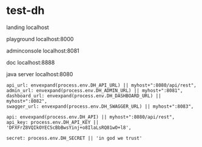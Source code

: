 # test-dh
landing localhost

playground localhost:8000

adminconsole localhost:8081

doc localhost:8888

java server localhost:8080

    api_url: envexpand(process.env.DH_API_URL) || myhost+":8080/api/rest",
    admin_url: envexpand(process.env.DH_ADMIN_URL) || myhost+":8081",
    dashboard_url: envexpand(process.env.DH_DASHBOARD_URL) || myhost+":8082",
    swagger_url: envexpand(process.env.DH_SWAGGER_URL) || myhost+":8083",

    api: envexpand(process.env.DH_API) || myhost+":8080/api/rest",
    api_key: process.env.DH_API_KEY || 'DFXFrZ8VQIkOYECScBbBwsYinj+o8IlaLsRQ81wO+l8',

    secret: process.env.DH_SECRET || 'in god we trust'